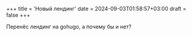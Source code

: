 +++
title = 'Новый лендинг'
date = 2024-09-03T01:58:57+03:00
draft = false
+++

Перенёс лендинг на gohugo, а почему бы и нет?